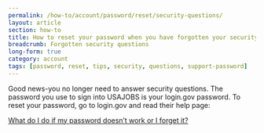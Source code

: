 ```yaml
---
permalink: /how-to/account/password/reset/security-questions/
layout: article
section: how-to
title: How to reset your password when you have forgotten your security questions
breadcrumb: Forgotten security questions
long-form: true
category: account
tags: [password, reset, tips, security, questions, support-password]
---
```


Good news-you no longer need to answer security questions. The password you use to sign into USAJOBS is your login.gov password. To reset your password, go to login.gov and read their help page:

[What do I do if my password doesn’t work or I forget it?](https://login.gov/help/signing-in/what-do-i-do-if-my-password-doesnt-work-or-i-forget-it/)
